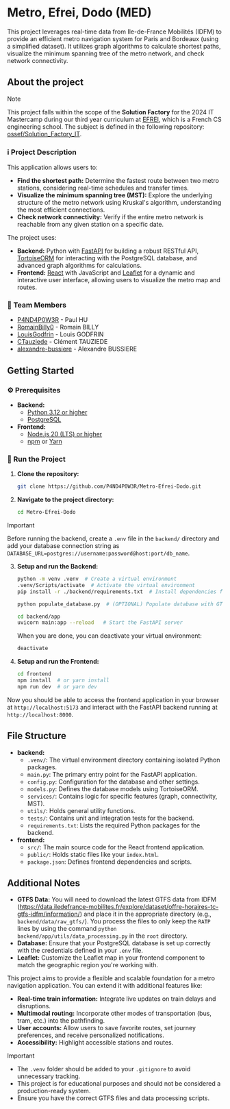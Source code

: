 # Metro, Efrei, Dodo (MED)

This project leverages real-time data from Ile-de-France Mobilités (IDFM) to provide an efficient metro navigation system for Paris and Bordeaux (using a simplified dataset). It utilizes graph algorithms to calculate shortest paths, visualize the minimum spanning tree of the metro network, and check network connectivity.

## About the project

> [!NOTE]
> This project falls within the scope of the **Solution Factory** for the 2024 IT Mastercamp during our third year curriculum at [EFREI](https://www.efrei.fr/), which is a French CS engineering school. The subject is defined in the following repository: [ossef/Solution_Factory_IT](https://github.com/ossef/Solution_Factory_IT).

### ℹ️ Project Description

This application allows users to:

- **Find the shortest path:** Determine the fastest route between two metro stations, considering real-time schedules and transfer times.
- **Visualize the minimum spanning tree (MST):** Explore the underlying structure of the metro network using Kruskal's algorithm, understanding the most efficient connections.
- **Check network connectivity:** Verify if the entire metro network is reachable from any given station on a specific date.

The project uses:

- **Backend:** Python with [FastAPI](https://fastapi.tiangolo.com/) for building a robust RESTful API, [TortoiseORM](https://tortoise.github.io/toc.html) for interacting with the PostgreSQL database, and advanced graph algorithms for calculations.
- **Frontend:** [React](https://react.dev/) with JavaScript and [Leaflet](https://react-leaflet.js.org/) for a dynamic and interactive user interface, allowing users to visualize the metro map and routes.

### 👥 Team Members

- [P4ND4P0W3R](https://github.com/P4ND4P0W3R) - Paul HU
- [RomainBilly0](https://github.com/RomainBilly0) - Romain BILLY
- [LouisGodfrin](https://github.com/LouisGodfrin) - Louis GODFRIN
- [CTauziede](https://github.com/CTauziede) - Clément TAUZIEDE
- [alexandre-bussiere](https://github.com/alexandre-bussiere) - Alexandre BUSSIERE

## Getting Started

### ⚙️ Prerequisites

- **Backend:**
  - [Python 3.12 or higher](https://www.python.org/downloads/)
  - [PostgreSQL](https://www.postgresql.org/)
- **Frontend:**
  - [Node.js 20 (LTS) or higher](https://nodejs.org/en)
  - [npm](https://www.npmjs.com/) or [Yarn](https://yarnpkg.com/)

### 🚦 Run the Project

1. **Clone the repository:**

   ```bash
   git clone https://github.com/P4ND4P0W3R/Metro-Efrei-Dodo.git
   ```

2. **Navigate to the project directory:**

   ```bash
   cd Metro-Efrei-Dodo
   ```

> [!IMPORTANT]
> Before running the backend, create a `.env` file in the `backend/` directory and add your database connection string as `DATABASE_URL=postgres://username:password@host:port/db_name`.

3. **Setup and run the Backend:**

   ```bash
   python -m venv .venv  # Create a virtual environment
   .venv/Scripts/activate  # Activate the virtual environment
   pip install -r ./backend/requirements.txt  # Install dependencies from requirements.txt

   python populate_database.py  # (OPTIONAL) Populate database with GTFS data (adjust paths if necessary)

   cd backend/app
   uvicorn main:app --reload   # Start the FastAPI server
   ```

   When you are done, you can deactivate your virtual environment:

   ```bash
   deactivate
   ```

4. **Setup and run the Frontend:**

   ```bash
   cd frontend
   npm install  # or yarn install
   npm run dev  # or yarn dev
   ```

Now you should be able to access the frontend application in your browser at `http://localhost:5173` and interact with the FastAPI backend running at `http://localhost:8000`.

## File Structure

- **backend:**
  - `.venv/`: The virtual environment directory containing isolated Python packages.
  - `main.py`: The primary entry point for the FastAPI application.
  - `config.py`: Configuration for the database and other settings.
  - `models.py`: Defines the database models using TortoiseORM.
  - `services/`: Contains logic for specific features (graph, connectivity, MST).
  - `utils/`: Holds general utility functions.
  - `tests/`: Contains unit and integration tests for the backend.
  - `requirements.txt`: Lists the required Python packages for the backend.
- **frontend:**
  - `src/`: The main source code for the React frontend application.
  - `public/`: Holds static files like your `index.html`.
  - `package.json`: Defines frontend dependencies and scripts.

## Additional Notes

- **GTFS Data:** You will need to download the latest GTFS data from IDFM (<https://data.iledefrance-mobilites.fr/explore/dataset/offre-horaires-tc-gtfs-idfm/information/>) and place it in the appropriate directory (e.g., `backend/data/raw_gtfs/`).
  You process the files to only keep the `RATP` lines by using the command `python backend/app/utils/data_processing.py` in the `root` directory.
- **Database:** Ensure that your PostgreSQL database is set up correctly with the credentials defined in your `.env` file.
- **Leaflet:** Customize the Leaflet map in your frontend component to match the geographic region you're working with.

This project aims to provide a flexible and scalable foundation for a metro navigation application. You can extend it with additional features like:

- **Real-time train information:** Integrate live updates on train delays and disruptions.
- **Multimodal routing:** Incorporate other modes of transportation (bus, tram, etc.) into the pathfinding.
- **User accounts:** Allow users to save favorite routes, set journey preferences, and receive personalized notifications.
- **Accessibility:** Highlight accessible stations and routes.

> [!IMPORTANT]
>
> - The `.venv` folder should be added to your `.gitignore` to avoid unnecessary tracking.
> - This project is for educational purposes and should not be considered a production-ready system.
> - Ensure you have the correct GTFS files and data processing scripts.
